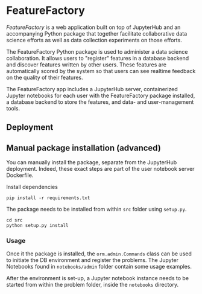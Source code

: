 # FeatureFactory

*FeatureFactory* is a web application built on top of JupyterHub and an accompanying Python
package that together facilitate collaborative data science efforts as well as data collection
experiments on those efforts.

The FeatureFactory Python package is used to administer a data science collaboration. It
allows users to "register" features in a database backend and discover features written by
other users. These features are automatically scored by the system so that users can see
realtime feedback on the quality of their features.

The FeatureFactory app includes a JupyterHub server, containerized Jupyter notebooks for
each user with the FeatureFactory package installed, a database backend to store the
features, and data- and user-management tools.

## Deployment

## Manual package installation (advanced)

You can manually install the package, separate from the JupyterHub deployment. Indeed, these
exact steps are part of the user notebook server Dockerfile.

Install dependencies
```
pip install -r requirements.txt
```

The package needs to be installed from within `src` folder using `setup.py`.

```
cd src
python setup.py install
```

### Usage

Once it the package is installed, the `orm.admin.Commands` class can be used to initiate
the DB environment and register the problems.
The Jupyter Notebooks found in `notebooks/admin` folder contain some usage examples.

After the environment is set-up, a Jupyter notebook instance needs to be started from within
the problem folder, inside the `notebooks` directory.
